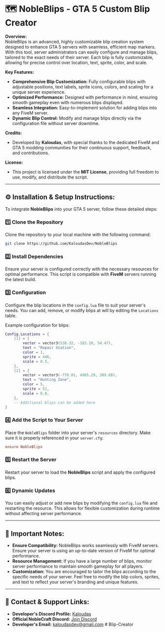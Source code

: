 # 🗺️ **NobleBlips - GTA 5 Custom Blip Creator**

**Overview:**  
NobleBlips is an advanced, highly customizable blip creation system designed to enhance GTA 5 servers with seamless, efficient map markers. With this tool, server administrators can easily configure and manage blips, tailored to the exact needs of their server. Each blip is fully customizable, allowing for precise control over location, text, sprite, color, and scale.

**Key Features:**  
- **Comprehensive Blip Customization:** Fully configurable blips with adjustable positions, text labels, sprite icons, colors, and scaling for a unique server experience.  
- **Optimized Performance:** Designed with performance in mind, ensuring smooth gameplay even with numerous blips displayed.  
- **Seamless Integration:** Easy-to-implement solution for adding blips into any FiveM server.  
- **Dynamic Blip Control:** Modify and manage blips directly via the configuration file without server downtime.

**Credits:**  
- Developed by **Kaloudas**, with special thanks to the dedicated FiveM and GTA 5 modding communities for their continuous support, feedback, and contributions.

**License:**  
- This project is licensed under the **MIT License**, providing full freedom to use, modify, and distribute the script.

---

## ⚙️ **Installation & Setup Instructions:**

To integrate **NobleBlips** into your GTA 5 server, follow these detailed steps:

### 1️⃣ **Clone the Repository**  
Clone the repository to your local machine with the following command:  
```sh
git clone https://github.com/KaloudasDev/NobleBlips
```

### 2️⃣ **Install Dependencies**  
Ensure your server is configured correctly with the necessary resources for optimal performance. This script is compatible with **FiveM** servers running the latest build.

### 3️⃣ **Configuration**  
Configure the blip locations in the `config.lua` file to suit your server's needs. You can add, remove, or modify blips at will by editing the `Locations` table.

Example configuration for blips:
```lua
Config.Locations = {
    [1] = {
        vector = vector3(538.32, -183.18, 54.47), 
        text = "Repair Station", 
        color = 1, 
        sprite = 446, 
        scale = 0.5,
    },
    [2] = {
        vector = vector3(-778.01, 4965.29, 209.68), 
        text = "Hunting Zone", 
        color = 5, 
        sprite = 51, 
        scale = 0.8,
    },
    -- Additional blips can be added here
}
```

### 4️⃣ **Add the Script to Your Server**  
Place the `NobleBlips` folder into your server's `resources` directory. Make sure it is properly referenced in your `server.cfg`:
```cfg
ensure NobleBlips
```

### 5️⃣ **Restart the Server**  
Restart your server to load the **NobleBlips** script and apply the configured blips.

### 6️⃣ **Dynamic Updates**  
You can easily adjust or add new blips by modifying the `config.lua` file and restarting the resource. This allows for flexible customization during runtime without affecting server performance.

---

## 📑 **Important Notes:**

- **Ensure Compatibility:** NobleBlips works seamlessly with FiveM servers. Ensure your server is using an up-to-date version of FiveM for optimal performance.
- **Resource Management:** If you have a large number of blips, monitor server performance to maintain smooth gameplay for all players.
- **Customization:** You are encouraged to tailor the blips according to the specific needs of your server. Feel free to modify the blip colors, sprites, and text to reflect your server's branding and unique features.

---

## 🔗 **Contact & Support Links:**

- **Developer's Discord Profile:** [Kaloudas](https://discordlookup.com/user/1069279857072160921)  
- **Official NobleCraft Discord:** [Join Discord](https://discord.gg/noblecraft)  
- **Developer's Email:** [kaloudasdev@gmail.com](mailto:kaloudasdev@gmail.com)  #   B l i p - C r e a t o r 
 
 

